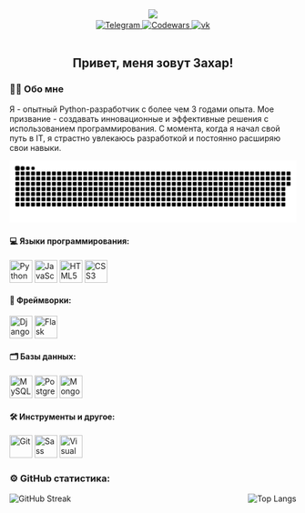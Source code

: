 <div id="header" align="center">
  <img src="https://media.giphy.com/media/zhYSVCirREeIZtONCI/giphy.gif" width="100"/>
</div>
<div id="badges" align="center">
  <a href="https://t.me/GepardXXX">
    <img src="https://img.shields.io/badge/Telegram-2CA5E0?style=for-the-badge&logo=telegram&logoColor=white" alt="Telegram"/>
  </a>
  <a href="https://www.codewars.com/users/GepardJr">
    <img src="https://img.shields.io/badge/Codewars-B1361E?style=for-the-badge&logo=Codewars&logoColor=white" alt="Codewars"/>
  </a>
  <a href="https://vk.com/id376377529">
    <img src="https://img.shields.io/badge/вконтакте-%232E87FB.svg?&style=for-the-badge&logo=vk&logoColor=white" alt="vk"/>

  </a>
</div>
<div align="center"><img src="https://komarev.com/ghpvc/?username=GepardXXX&style=flat-square&color=blue" alt=""/>
</div>
<div id="header" align="center">
    <h2>Привет, меня зовут Захар!</h2>
</div>


### 👨‍💻 Обо мне
Я - опытный Python-разработчик с более чем 3 годами опыта. Мое призвание - создавать инновационные и эффективные решения с использованием программирования. С момента, когда я начал свой путь в IT, я страстно увлекаюсь разработкой и постоянно расширяю свои навыки.





<div align="center"><img src="https://raw.githubusercontent.com/GepardXXX/GepardXXX/main/github-snake.svg" alt=""/>
</div>


#### 💻 Языки программирования:
<div>
  <img src="https://cdn.jsdelivr.net/gh/devicons/devicon/icons/python/python-original.svg" width="40" height="40" title="Python"/>
  <img src="https://cdn.jsdelivr.net/gh/devicons/devicon/icons/javascript/javascript-original.svg" width="40" height="40" title="JavaScript"/>
  <img src="https://cdn.jsdelivr.net/gh/devicons/devicon/icons/html5/html5-original.svg" width="40" height="40" title="HTML5"/>
  <img src="https://cdn.jsdelivr.net/gh/devicons/devicon/icons/css3/css3-original.svg" width="40" height="40" title="CSS3"/>
</div>

#### 🔧 Фреймворки:
<div>
  <img src="https://cdn.jsdelivr.net/gh/devicons/devicon/icons/django/django-plain.svg" width="40" height="40" title="Django"/>
  <img src="https://cdn.jsdelivr.net/gh/devicons/devicon/icons/flask/flask-original.svg" width="40" height="40" title="Flask"/>
</div>

#### 🗂️ Базы данных:
<div>
  <img src="https://cdn.jsdelivr.net/gh/devicons/devicon/icons/mysql/mysql-original.svg" width="40" height="40" title="MySQL"/>
  <img src="https://cdn.jsdelivr.net/gh/devicons/devicon/icons/postgresql/postgresql-original.svg" width="40" height="40" title="PostgreSQL"/>
  <img src="https://cdn.jsdelivr.net/gh/devicons/devicon/icons/mongodb/mongodb-original.svg"  width="40" height="40" title="MongoDB"/>
</div>

#### 🛠️ Инструменты и другое:
<div>
  <img src="https://cdn.jsdelivr.net/gh/devicons/devicon/icons/git/git-original.svg" width="40" height="40" title="Git"/>
  <img src="https://cdn.jsdelivr.net/gh/devicons/devicon/icons/sass/sass-original.svg" width="40" height="40" title="Sass"/>
  <img src="https://cdn.jsdelivr.net/gh/devicons/devicon/icons/vscode/vscode-original.svg" width="40" height="40" title="Visual Studio" />
</div>

### ⚙️ GitHub статистика:
<div>
  <img align="left" src="https://github-readme-streak-stats.herokuapp.com/?user=GepardXXX" alt="GitHub Streak"/>
  <img height="195px" align="right" src="https://github-readme-stats.vercel.app/api/top-langs/?username=GepardXXX&layout=compact" alt="Top Langs"/>
</div>


